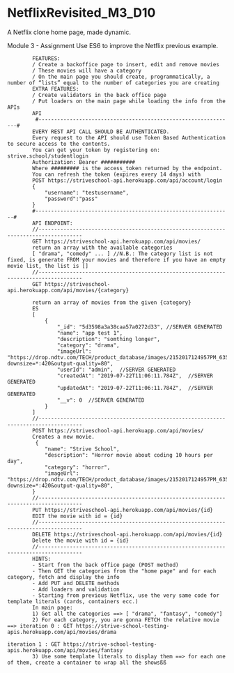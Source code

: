 # NetflixRevisited_M3_D10

A Netflix clone home page, made dynamic.

Module 3 - Assignment
Use ES6 to improve the Netflix previous example.

            FEATURES:
            / Create a backoffice page to insert, edit and remove movies
            / These movies will have a category
            / On the main page you should create, programmatically, a number of “lists” equal to the number of categories you are creating
            EXTRA FEATURES:
            / Create validators in the back office page
            / Put loaders on the main page while loading the info from the APIs
            API
             #---------------------------------------------------------------#
            EVERY REST API CALL SHOULD BE AUTHENTICATED.
            Every request to the API should use Token Based Authentication to secure access to the contents.
            You can get your token by registering on: strive.school/studentlogin
            Authorization: Bearer ###########
            Where ######### is the access_token returned by the endpoint.
            You can refresh the token (expires every 14 days) with
            POST https://striveschool-api.herokuapp.com/api/account/login
            {
                "username": "testusername",
                "password":"pass"
            }
            #---------------------------------------------------------------#
            API ENDPOINT:
            //------------------------------------------------------------------------------------
            GET https://striveschool-api.herokuapp.com/api/movies/
            return an array with the available categories
            [ "drama", "comedy" ... ] //N.B.: The category list is not fixed, is generate FROM your movies and therefore if you have an empty movie list, the list is []
            //------------------------------------------------------------------------------------
            GET https://striveschool-api.herokuapp.com/api/movies/{category}

            return an array of movies from the given {category}
            ES
            [
                {
                    "_id": "5d3598a3a38caa57a0272d33", //SERVER GENERATED
                    "name": "app test 1",
                    "description": "somthing longer",
                    "category": "drama",
                    "imageUrl": "https://drop.ndtv.com/TECH/product_database/images/2152017124957PM_635_nokia_3310.jpeg?downsize=*:420&output-quality=80",
                    "userId": "admin",  //SERVER GENERATED
                    "createdAt": "2019-07-22T11:06:11.784Z",  //SERVER GENERATED
                    "updatedAt": "2019-07-22T11:06:11.784Z",  //SERVER GENERATED
                    "__v": 0  //SERVER GENERATED
                }
            ]
            //------------------------------------------------------------------------------------
            POST https://striveschool-api.herokuapp.com/api/movies/
            Creates a new movie.
             {
                "name": "Strive School",
                "description": "Horror movie about coding 10 hours per day",
                "category": "horror",
                "imageUrl": "https://drop.ndtv.com/TECH/product_database/images/2152017124957PM_635_nokia_3310.jpeg?downsize=*:420&output-quality=80",
            }
            //------------------------------------------------------------------------------------
            PUT https://striveschool-api.herokuapp.com/api/movies/{id}
            EDIT the movie with id = {id}
            //------------------------------------------------------------------------------------
            DELETE https://striveschool-api.herokuapp.com/api/movies/{id}
            Delete the movie with id = {id}
            //------------------------------------------------------------------------------------
            HINTS:
            - Start from the back office page (POST method)
            - Then GET the categories from the "home page" and for each category, fetch and display the info
            - Add PUT and DELETE methods
            - Add loaders and validation
            - Starting from previous Netflix, use the very same code for template literals (cards, containers ecc.)
            In main page:
            1) Get all the categories ==> [ "drama", "fantasy", "comedy"]
            2) For each category, you are gonna FETCH the relative movie ==> iteration 0 : GET https://strive-school-testing-apis.herokuapp.com/api/movies/drama
                                                                             iteration 1 : GET https://strive-school-testing-apis.herokuapp.com/api/movies/fantasy
            3) Use some template literals to display them ==> for each one of them, create a container to wrap all the showsßß
